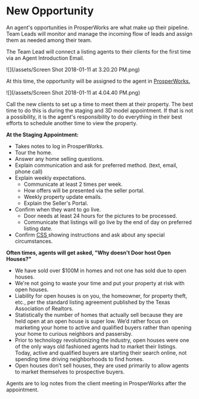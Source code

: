 # New Opportunity

An agent's opportunities in ProsperWorks are what make up their pipeline. Team Leads will monitor and manage the incoming flow of leads and assign them as needed among their team.

The Team Lead will connect a listing agents to their clients for the first time via an Agent Introduction Email.

![](/assets/Screen Shot 2018-01-11 at 3.20.20 PM.png)

At this time, the opportunity will be assigned to the agent in [ProsperWorks.](/first-day/prosperworks.md)

![](/assets/Screen Shot 2018-01-11 at 4.04.40 PM.png)

Call the new clients to set up a time to meet them at their property. The best time to do this is during the staging and 3D model appointment. If that is not a possibility, it is the agent's responsibility to do everything in their best efforts to schedule another time to view the property.

**At the Staging Appointment:**

* Takes notes to log in ProsperWorks.
* Tour the home.
* Answer any home selling questions.
* Explain communication and ask for preferred method. \(text, email, phone call\)
* Explain weekly expectations.
  * Communicate at least 2 times per week.
  * How offers will be presented via the seller portal.
  * Weekly property update emails.
  * Explain the Seller's Portal.
* Confirm when they want to go live.
  * Door needs at least 24 hours for the pictures to be processed.
  * Communicate that listings will go live by the end of day on preferred listing date.
* Confirm [CSS ](/misc/acronyms.md)showing instructions and ask about any special circumstances. 

**Often times, agents will get asked, "Why doesn't Door host Open Houses?"**

* We have sold over $100M in homes and not one has sold due to open houses.
* We're not going to waste your time and put your property at risk with open houses.
* Liability for open houses is on you, the homeowner, for property theft, etc., per the standard listing agreement published by the Texas Association of Realtors.
* Statistically the number of homes that actually sell because they are held open at an open house is super low. We’d rather focus on marketing your home to active and qualified buyers rather than opening your home to curious neighbors and passersby.
* Prior to technology revolutionizing the industry, open houses were one of the only ways old fashioned agents had to market their listings. Today, active and qualified buyers are starting their search online, not spending time driving neighborhoods to find homes.
* Open houses don’t sell houses, they are used primarily to allow agents to market themselves to prospective buyers.

Agents are to log notes from the client meeting in ProsperWorks after the appointment.

